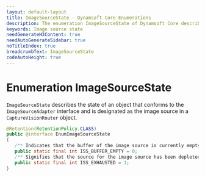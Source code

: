 ```yaml
---
layout: default-layout
title: ImageSourceState - Dynamsoft Core Enumerations
description: The enumeration ImageSourceState of Dynamsoft Core describes the state of ImageSourceAdapter.
keywords: Image source state
needGenerateH3Content: true
needAutoGenerateSidebar: true
noTitleIndex: true
breadcrumbText: ImageSourceState
codeAutoHeight: true
---
```

<!--Moved from Core to CVR in May 2023-->

# Enumeration ImageSourceState

`ImageSourceState` describes the state of an object that conforms to the `ImageSourceAdapter` interface and is designated as the image source in a `CaptureVisionRouter` object.

```java
@Retention(RetentionPolicy.CLASS)
public @interface EnumImageSourceState
{
   /** Indicates that the buffer of the image source is currently empty. */
   public static final int ISS_BUFFER_EMPTY = 0;
   /** Signifies that the source for the image source has been depleted. */
   public static final int ISS_EXHAUSTED = 1;
}
```
